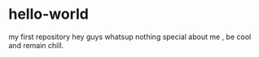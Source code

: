 # hello-world
my first repository
hey guys whatsup nothing special about me , be cool and remain chill.
